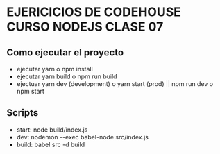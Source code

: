 # EJERICICIOS DE CODEHOUSE CURSO NODEJS CLASE 07

## Como ejecutar el proyecto

- ejecutar yarn o npm install
- ejecutar yarn build o npm run build
- ejectuar yarn dev (development) o yarn start (prod) || npm run dev o npm start


## Scripts 

- start: node build/index.js
- dev: nodemon --exec babel-node src/index.js
- build: babel src -d build
